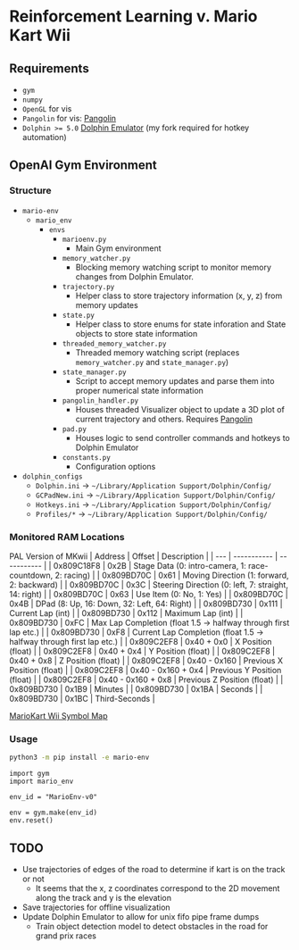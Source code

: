 # Reinforcement Learning v. Mario Kart Wii

## Requirements

* `gym`
* `numpy`
* `OpenGL` for vis
* `Pangolin` for vis: [Pangolin](https://github.com/JackWBoynton/pangolin)
* `Dolphin >= 5.0` [Dolphin Emulator](https://github.com/JackWBoynton/dolphin) (my fork required for hotkey automation)

## OpenAI Gym Environment

### Structure

* `mario-env`
  * `mario_env`
    * `envs`
      * `marioenv.py`
        * Main Gym environment
      * `memory_watcher.py`
        * Blocking memory watching script to monitor memory changes from Dolphin Emulator.
      * `trajectory.py`
        * Helper class to store trajectory information (x, y, z) from memory updates
      * `state.py`
        * Helper class to store enums for state inforation and State objects to store state information
      * `threaded_memory_watcher.py`
        * Threaded memory watching script (replaces `memory_watcher.py` and `state_manager.py`)
      * `state_manager.py`
        * Script to accept memory updates and parse them into proper numerical state information
      * `pangolin_handler.py`
        * Houses threaded Visualizer object to update a 3D plot of current trajectory and others. Requires [Pangolin](https://github.com/JackWBoynton/pangolin)
      * `pad.py`
        * Houses logic to send controller commands and hotkeys to Dolphin Emulator
      * `constants.py`
        * Configuration options
* `dolphin_configs`
  * `Dolphin.ini` -> `~/Library/Application Support/Dolphin/Config/`
  * `GCPadNew.ini` -> `~/Library/Application Support/Dolphin/Config/`
  * `Hotkeys.ini` -> `~/Library/Application Support/Dolphin/Config/`
  * `Profiles/*` -> `~/Library/Application Support/Dolphin/Config/`


### Monitored RAM Locations

PAL Version of MKwii
| Address | Offset   | Description |
| --- | -----------  | ----------- |
| 0x809C18F8 | 0x2B  |  Stage Data (0: intro-camera, 1: race-countdown, 2: racing) |
| 0x809BD70C | 0x61  |  Moving Direction (1: forward, 2: backward) |
| 0x809BD70C | 0x3C  |  Steering Direction (0: left, 7: straight, 14: right) |
| 0x809BD70C | 0x63  |  Use Item (0: No, 1: Yes) |
| 0x809BD70C | 0x4B  |  DPad (8: Up, 16: Down, 32: Left, 64: Right) |
| 0x809BD730 | 0x111 |  Current Lap (int) |
| 0x809BD730 | 0x112 |  Maximum Lap (int) |
| 0x809BD730 | 0xFC  |  Max Lap Completion (float 1.5 -> halfway through first lap etc.)  |
| 0x809BD730 | 0xF8  |  Current Lap Completion (float 1.5 -> halfway through first lap etc.)  |
| 0x809C2EF8 | 0x40 + 0x0  |  X Position (float)  |
| 0x809C2EF8 | 0x40 + 0x4  |  Y Position (float)  |
| 0x809C2EF8 | 0x40 + 0x8  |  Z Position (float)  |
| 0x809C2EF8 | 0x40 - 0x160  |  Previous X Position (float)  |
| 0x809C2EF8 | 0x40 - 0x160 + 0x4 |  Previous Y Position (float)  |
| 0x809C2EF8 | 0x40 - 0x160 + 0x8 |  Previous Z Position (float)  |
| 0x809BD730 | 0x1B9 |  Minutes  |
| 0x809BD730 | 0x1BA |  Seconds  |
| 0x809BD730 | 0x1BC |  Third-Seconds  |

[MarioKart Wii Symbol Map](https://docs.google.com/spreadsheets/d/1gA5WmnEbPAeA1Lq4XUJg9qDwawky9hpNUv2n1wWRwno/edit#gid=1610171642)

### Usage

```bash
python3 -m pip install -e mario-env
```

```python3
import gym
import mario_env

env_id = "MarioEnv-v0"

env = gym.make(env_id)
env.reset()
```

## TODO

* Use trajectories of edges of the road to determine if kart is on the track or not
  * It seems that the x, z coordinates correspond to the 2D movement along the track and y is the elevation
* Save trajectories for offline visualization
* Update Dolphin Emulator to allow for unix fifo pipe frame dumps
  * Train object detection model to detect obstacles in the road for grand prix races
